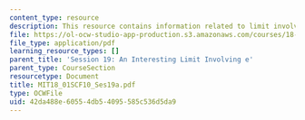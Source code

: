 ```yaml
---
content_type: resource
description: This resource contains information related to limit involving e.
file: https://ol-ocw-studio-app-production.s3.amazonaws.com/courses/18-01sc-single-variable-calculus-fall-2010/42da488e60554db54095585c536d5da9_MIT18_01SCF10_Ses19a.pdf
file_type: application/pdf
learning_resource_types: []
parent_title: 'Session 19: An Interesting Limit Involving e'
parent_type: CourseSection
resourcetype: Document
title: MIT18_01SCF10_Ses19a.pdf
type: OCWFile
uid: 42da488e-6055-4db5-4095-585c536d5da9
---
```

